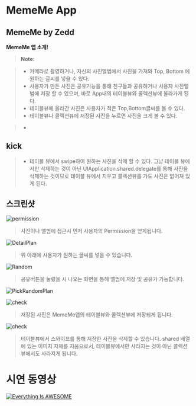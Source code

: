MemeMe  App
==================

**MemeMe by Zedd**
-------------

**MemeMe 앱 소개!**

> **Note:**

> -  카메라로 촬영하거나,  자신의 사진앨범에서 사진을 가져와 Top, Bottom
> 에 원하는 글씨를 넣을 수 있다. 
> - 사용자가 만든 사진은 공유기능을 통해 친구들과 공유하거나 사용자 사진앨범에 저장 할 수 있으며, 바로 App내의 테이블뷰와 콜렉션뷰에 올라가게 된다.
> - 테이블뷰에 올라간 사진은  사용자가 적은 Top,Bottom글씨를 볼 수 있다. 
> - 테이블뷰나 콜렉션뷰에 저장된 사진을 누르면 사진을 크게 볼 수 있다. 


> -

**kick**
--------

> - 테이블 뷰에서 swipe하여 원하는 사진을 삭제 할 수 있다. 그냥 테이블 뷰에서만 삭제하는 것이 아닌 UIApplication.shared.delegate를 통해 사진을 삭제하는 것이므로 테이블 뷰에서 지우고 콜렉션뷰를 가도 사진은 없어져 있게 된다. 

**스크린샷**
---

![permission](./image/permission.jpeg)

> 사진이나 앨범에 접근시 먼저 사용자의 Permission을 얻게됩니다.

![DetailPlan](./image/create.jpeg)

> 위 아래에 사용자가 원하는 글씨를 넣을 수 있습니다.  

![Random](./image/save.jpeg)

> 공유버튼을 눌렀을 시 나오는 화면을 통해 앨범에 저장 및 공유가 가능합니다. 

![PickRandomPlan](./image/table.jpeg)

![check](./image/collection.jpeg)

> 저장된 사진은 MemeMe앱의 테이블뷰와 콜렉션뷰에 저장되게 됩니다. 

![check](./image/delete.jpeg)

> 테이블뷰에서 스와이프를 통해 저장한 사진을 삭제할 수 있습니다. shared 배열에 있는 이미지 자체를 지움으로서, 테이블뷰에서만 사라지는 것이 아닌 콜렉션뷰에서도 사라지게 됩니다. 

**시연 동영상**
==========

[![Everything Is AWESOME](http://i.imgur.com/Ot5DWAW.png)](https://youtu.be/VS6jJJBBWEo)


